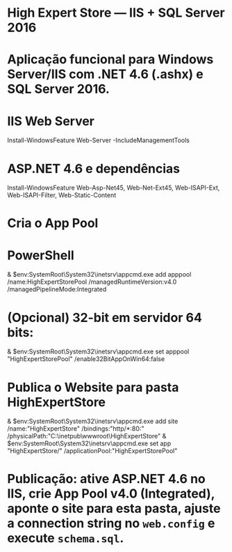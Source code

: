 # High Expert Store — IIS + SQL Server 2016

# Aplicação funcional para Windows Server/IIS com .NET 4.6 (.ashx) e SQL Server 2016.
# IIS Web Server
Install-WindowsFeature Web-Server -IncludeManagementTools

# ASP.NET 4.6 e dependências
Install-WindowsFeature Web-Asp-Net45, Web-Net-Ext45, Web-ISAPI-Ext, Web-ISAPI-Filter, Web-Static-Content

# Cria o App Pool
# PowerShell
& $env:SystemRoot\System32\inetsrv\appcmd.exe add apppool /name:HighExpertStorePool /managedRuntimeVersion:v4.0 /managedPipelineMode:Integrated

# (Opcional) 32-bit em servidor 64 bits:
& $env:SystemRoot\System32\inetsrv\appcmd.exe set apppool "HighExpertStorePool" /enable32BitAppOnWin64:false

# Publica o Website para pasta HighExpertStore

& $env:SystemRoot\System32\inetsrv\appcmd.exe add site /name:"HighExpertStore" /bindings:"http/*:80:" /physicalPath:"C:\inetpub\wwwroot\HighExpertStore"
& $env:SystemRoot\System32\inetsrv\appcmd.exe set app "HighExpertStore/" /applicationPool:"HighExpertStorePool"

# Publicação: ative ASP.NET 4.6 no IIS, crie App Pool v4.0 (Integrated), aponte o site para esta pasta, ajuste a connection string no `web.config` e execute `schema.sql`.
